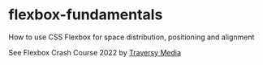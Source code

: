 # flexbox-fundamentals
How to use CSS Flexbox for space distribution, positioning and alignment

See Flexbox Crash Course 2022 by [Traversy Media](https://youtu.be/3YW65K6LcIA)
